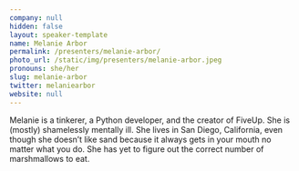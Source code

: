 ```yaml
---
company: null
hidden: false
layout: speaker-template
name: Melanie Arbor
permalink: /presenters/melanie-arbor/
photo_url: /static/img/presenters/melanie-arbor.jpeg
pronouns: she/her
slug: melanie-arbor
twitter: melaniearbor
website: null
---
```

Melanie is a tinkerer, a Python developer, and the creator of FiveUp. She is (mostly) shamelessly mentally ill. She lives in San Diego, California, even though she doesn’t like sand because it always gets in your mouth no matter what you do. She has yet to figure out the correct number of marshmallows to eat.
